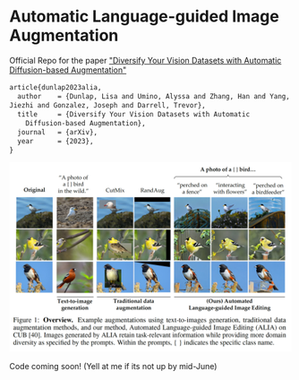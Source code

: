 # Automatic Language-guided Image Augmentation

Official Repo for the paper ["Diversify Your Vision Datasets with Automatic
Diffusion-based Augmentation"](https://arxiv.org/abs/2305.16289)

```
article{dunlap2023alia,
  author    = {Dunlap, Lisa and Umino, Alyssa and Zhang, Han and Yang, Jiezhi and Gonzalez, Joseph and Darrell, Trevor},
  title     = {Diversify Your Vision Datasets with Automatic
    Diffusion-based Augmentation},
  journal   = {arXiv},
  year      = {2023},
}
```

![Teaser](figures/teaser_w_caption.png)

Code coming soon! (Yell at me if its not up by mid-June)

<!-- 
## Code Structure
![Method](figures/method_w_caption.png)


### Generating Captions

### Augmenting Images with Diffusion

### Filtering

### Training -->